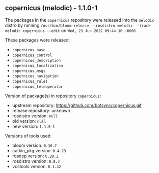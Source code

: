 ## copernicus (melodic) - 1.1.0-1

The packages in the `copernicus` repository were released into the `melodic` distro by running `/usr/bin/bloom-release --rosdistro melodic --track melodic copernicus --edit` on `Wed, 23 Jun 2021 09:44:10 -0000`

These packages were released:
- `copernicus_base`
- `copernicus_control`
- `copernicus_description`
- `copernicus_localization`
- `copernicus_msgs`
- `copernicus_navigation`
- `copernicus_rules`
- `copernicus_teleoperator`

Version of package(s) in repository `copernicus`:

- upstream repository: https://github.com/botsync/copernicus.git
- release repository: unknown
- rosdistro version: `null`
- old version: `null`
- new version: `1.1.0-1`

Versions of tools used:

- bloom version: `0.10.7`
- catkin_pkg version: `0.4.23`
- rosdep version: `0.20.1`
- rosdistro version: `0.8.3`
- vcstools version: `0.1.42`


